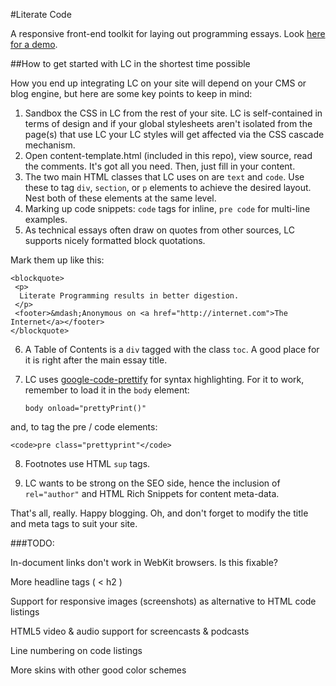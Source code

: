 #Literate Code

A responsive front-end toolkit for laying out programming essays.
Look <a href="http://jamesabbottdd.com/literate-code.html">here for a demo</a>.

##How to get started with LC in the shortest time possible

How you end up integrating LC on your site will depend on your CMS or blog engine,
but here are some key points to keep in mind:

1. Sandbox the CSS in LC from the rest of your site. LC is self-contained in terms of design and if your global 
   stylesheets aren't isolated from the page(s) that use LC your LC styles will get affected via the CSS cascade
   mechanism.
2. Open content-template.html (included in this repo), view source, read the comments. It's got all you need.
   Then, just fill in your content.
3. The two main HTML classes that LC uses on are <code>text</code> and <code>code</code>. Use these to tag 
    <code>div</code>, <code>section</code>, or <code>p</code> elements to achieve the desired layout. Nest both
    of these elements at the same level.
4. Marking up code snippets: <code>code</code> tags for inline, <code>pre code</code> for multi-line examples.
5. As technical essays often draw on quotes from other sources, LC supports nicely formatted block quotations.

Mark them up like this:

    <blockquote>
     <p>
      Literate Programming results in better digestion.
     </p>
     <footer>&mdash;Anonymous on <a href="http://internet.com">The Internet</a></footer>
    </blockquote>

6. A Table of Contents is a <code>div</code> tagged with the class <code>toc</code>. A good place for it is right after the main essay 		  				title.
7. LC uses <a href="http://code.google.com/p/google-code-prettify/">google-code-prettify</a>
   for syntax highlighting. For it to work, remember to load it in the <code>body</code> element:
	
    <code>body onload="prettyPrint()"</code>

  and, to tag the pre / code elements:

    <code>pre class="prettyprint"</code>

8. Footnotes use HTML <code>sup</code> tags.

9. LC wants to be strong on the SEO side, hence the inclusion of <code>rel="author"</code> and HTML Rich Snippets for content meta-data.

That's all, really. Happy blogging. Oh, and don't forget to modify the title and meta tags to suit your site.

###TODO:

In-document links don't work in WebKit browsers. Is this fixable?

More headline tags ( < h2 )

Support for responsive images (screenshots) as alternative to HTML code listings

HTML5 video & audio support for screencasts & podcasts

Line numbering on code listings

More skins with other good color schemes

